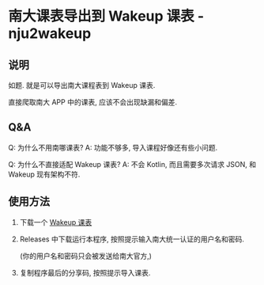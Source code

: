 # 南大课表导出到 Wakeup 课表 - nju2wakeup

## 说明

如题. 就是可以导出南大课程表到 Wakeup 课表.

直接爬取南大 APP 中的课表, 应该不会出现缺漏和偏差.

## Q&A

Q: 为什么不用南哪课表? A: 功能不够多, 导入课程好像还有些小问题.

Q: 为什么不直接适配 Wakeup 课表? A: 不会 Kotlin, 而且需要多次请求 JSON, 和 Wakeup 现有架构不符.

## 使用方法

1. 下载一个 [Wakeup 课表](https://github.com/YZune/WakeupSchedule_Kotlin)

2. Releases 中下载运行本程序, 按照提示输入南大统一认证的用户名和密码.

   (你的用户名和密码只会被发送给南大官方,)

3. 复制程序最后的分享码, 按照提示导入课表.



